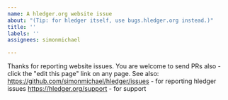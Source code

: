 ```yaml
---
name: A hledger.org website issue
about: "(Tip: for hledger itself, use bugs.hledger.org instead.)"
title: ''
labels: ''
assignees: simonmichael

---
```


Thanks for reporting website issues.
You are welcome to send PRs also - click the "edit this page" link on any page.
See also:
https://github.com/simonmichael/hledger/issues - for reporting hledger issues
https://hledger.org/support - for support
